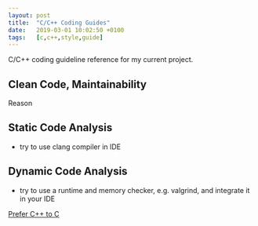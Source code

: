 ```yaml
---
layout: post
title:  "C/C++ Coding Guides"
date:   2019-03-01 10:02:50 +0100
tags:   [c,c++,style,guide]
---
```


C/C++ coding guideline reference for my current project.

## Clean Code, Maintainability

Reason

## Static Code Analysis

- try to use clang compiler in IDE

## Dynamic Code Analysis

- try to use a runtime and memory checker, e.g. valgrind, and integrate it in your IDE

[Prefer C++ to C](https://isocpp.github.io/CppCoreGuidelines/CppCoreGuidelines#cpl-c-style-programming)


[C++ Core Guidelines]: https://isocpp.github.io/CppCoreGuidelines/CppCoreGuidelines
[C is obsolete]: https://www.youtube.com/watch?v=KlPC3O1DVcg
[Stroustroups FAQ]: http://stroustrup.com/bs_faq.html
